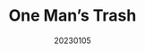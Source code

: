 ---
title: "One Man’s Trash"
team: "Arhan Sarkar | Sumeet Shridhar Birje | Abhishek Purushottam Kushwaha | Abhishek Yadav"
tags: VR-Film Quest Mobile

video_provider: "youtube"
video_id:

header:
    teaser: /assets/img/projects/2023/course_project_13.jpg

overview: Add a short description of your project here. Here, you can mention the type of application or game you have created. You may also mention the objectives of your project and the intent behind the concept. You can add specific details about the outcome, such as what the user will experience, in what medium and using what devices.


project-link:

active: "yes"
type: "course"
year: "2023"
date: 20230105

---